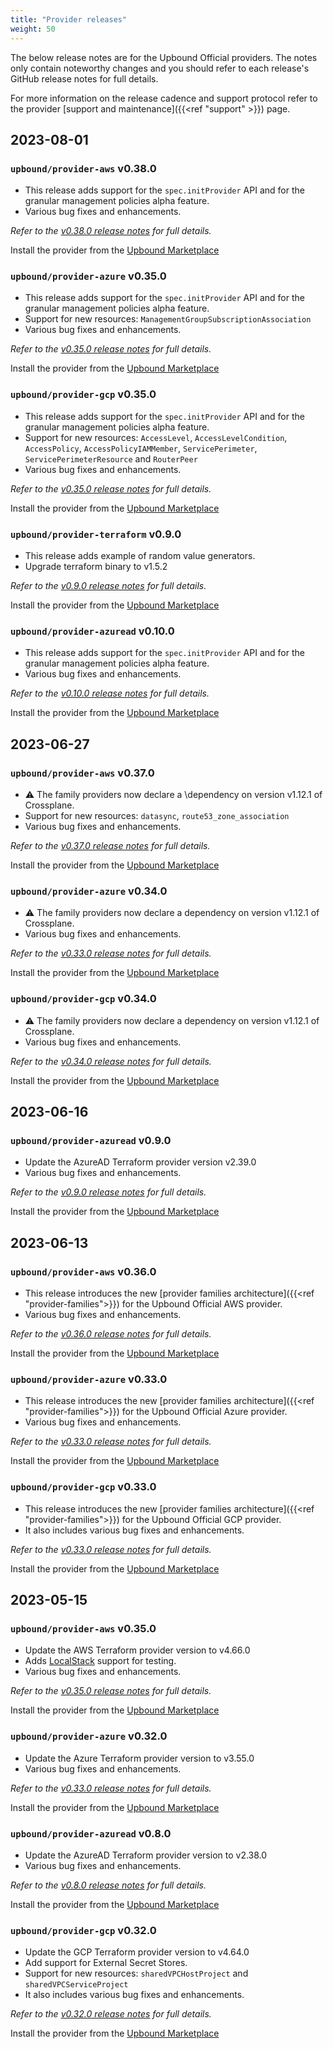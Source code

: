 ```yaml
---
title: "Provider releases"
weight: 50
---
```


The below release notes are for the Upbound Official providers. The notes only
contain noteworthy changes and you should refer to each release's GitHub
release notes for full details.

For more information on the release cadence and support protocol refer to the
provider [support and maintenance]({{<ref "support" >}}) page.

## 2023-08-01

### `upbound/provider-aws` v0.38.0

* This release adds support for the `spec.initProvider` API and for the granular management
policies alpha feature.
* Various bug fixes and enhancements.

_Refer to the [v0.38.0 release notes](https://github.com/upbound/provider-aws/releases/tag/v0.38.0) for full details._

Install the provider from the [Upbound Marketplace](https://marketplace.upbound.io/providers/upbound/provider-family-aws/v0.38.0)

### `upbound/provider-azure` v0.35.0

* This release adds support for the `spec.initProvider` API and for the granular management
policies alpha feature.
* Support for new resources: `ManagementGroupSubscriptionAssociation`
* Various bug fixes and enhancements.

_Refer to the [v0.35.0 release notes](https://github.com/upbound/provider-azure/releases/tag/v0.35.0) for full details._

Install the provider from the [Upbound Marketplace](https://marketplace.upbound.io/providers/upbound/provider-family-azure/v0.35.0)

### `upbound/provider-gcp` v0.35.0

* This release adds support for the `spec.initProvider` API and for the granular management
policies alpha feature.
* Support for new resources: `AccessLevel`, `AccessLevelCondition`, `AccessPolicy`, `AccessPolicyIAMMember`,
`ServicePerimeter`, `ServicePerimeterResource` and `RouterPeer`
* Various bug fixes and enhancements.

_Refer to the [v0.35.0 release notes](https://github.com/upbound/provider-gcp/releases/tag/v0.35.0) for full details._

Install the provider from the [Upbound Marketplace](https://marketplace.upbound.io/providers/upbound/provider-family-gcp/v0.35.0)

### `upbound/provider-terraform` v0.9.0

* This release adds example of random value generators.
* Upgrade terraform binary to v1.5.2

_Refer to the [v0.9.0 release notes](https://github.com/upbound/provider-terraform/releases/tag/v0.9.0) for full details._

Install the provider from the [Upbound Marketplace](https://marketplace.upbound.io/providers/upbound/provider-terraform/v0.9.0)

### `upbound/provider-azuread` v0.10.0

* This release adds support for the `spec.initProvider` API and for the granular management
policies alpha feature.
* Various bug fixes and enhancements.

_Refer to the [v0.10.0 release notes](https://github.com/upbound/provider-azuread/releases/tag/v0.10.0) for full details._

Install the provider from the [Upbound Marketplace](https://marketplace.upbound.io/providers/upbound/provider-azuread/v0.10.0)

## 2023-06-27

### `upbound/provider-aws` v0.37.0

* ⚠️ The family providers now declare a \dependency on version v1.12.1 of
Crossplane.
* Support for new resources: `datasync`, `route53_zone_association`
* Various bug fixes and enhancements.

_Refer to the [v0.37.0 release notes](https://github.com/upbound/provider-aws/releases/tag/v0.37.0) for full details._

Install the provider from the [Upbound Marketplace](https://marketplace.upbound.io/providers/upbound/provider-family-aws/v0.37.0)

### `upbound/provider-azure` v0.34.0

* ⚠️ The family providers now declare a dependency on version v1.12.1 of
Crossplane.
* Various bug fixes and enhancements.

_Refer to the [v0.33.0 release notes](https://github.com/upbound/provider-azure/releases/tag/v0.34.0) for full details._

Install the provider from the [Upbound Marketplace](https://marketplace.upbound.io/providers/upbound/provider-family-azure/v0.34.0)

### `upbound/provider-gcp` v0.34.0

* ⚠️ The family providers now declare a dependency on version v1.12.1 of
Crossplane.
* Various bug fixes and enhancements.

_Refer to the [v0.34.0 release notes](https://github.com/upbound/provider-gcp/releases/tag/v0.34.0) for full details._

Install the provider from the [Upbound Marketplace](https://marketplace.upbound.io/providers/upbound/provider-family-gcp/v0.34.0)

## 2023-06-16

### `upbound/provider-azuread` v0.9.0

* Update the AzureAD Terraform provider version v2.39.0
* Various bug fixes and enhancements.

_Refer to the [v0.9.0 release notes](https://github.com/upbound/provider-azuread/releases/tag/v0.9.0) for full details._

Install the provider from the [Upbound Marketplace](https://marketplace.upbound.io/providers/upbound/provider-azuread/v0.9.0)

## 2023-06-13

### `upbound/provider-aws` v0.36.0

* This release introduces the new [provider families architecture]({{<ref "provider-families">}}) for
the Upbound Official AWS provider.
* Various bug fixes and enhancements.

_Refer to the [v0.36.0 release notes](https://github.com/upbound/provider-aws/releases/tag/v0.36.0) for full details._

Install the provider from the [Upbound Marketplace](https://marketplace.upbound.io/providers/upbound/provider-family-aws/v0.36.0)

### `upbound/provider-azure` v0.33.0

* This release introduces the new [provider families architecture]({{<ref "provider-families">}}) for
the Upbound Official Azure provider.
* Various bug fixes and enhancements.

_Refer to the [v0.33.0 release notes](https://github.com/upbound/provider-azure/releases/tag/v0.33.0) for full details._

Install the provider from the [Upbound Marketplace](https://marketplace.upbound.io/providers/upbound/provider-family-azure/v0.33.0)

### `upbound/provider-gcp` v0.33.0

* This release introduces the new [provider families architecture]({{<ref "provider-families">}}) for
the Upbound Official GCP provider.
* It also includes various bug fixes and enhancements.

_Refer to the [v0.33.0 release notes](https://github.com/upbound/provider-gcp/releases/tag/v0.33.0) for full details._

Install the provider from the [Upbound Marketplace](https://marketplace.upbound.io/providers/upbound/provider-family-gcp/v0.33.0)

## 2023-05-15

### `upbound/provider-aws` v0.35.0

* Update the AWS Terraform provider version to v4.66.0
* Adds [LocalStack](https://localstack.cloud/) support for testing.
* Various bug fixes and enhancements.

_Refer to the [v0.35.0 release notes](https://github.com/upbound/provider-aws/releases/tag/v0.35.0) for full details._

Install the provider from the [Upbound Marketplace](https://marketplace.upbound.io/providers/upbound/provider-family-aws/v0.35.0)

### `upbound/provider-azure` v0.32.0

* Update the Azure Terraform provider version to v3.55.0
* Various bug fixes and enhancements.

_Refer to the [v0.33.0 release notes](https://github.com/upbound/provider-azure/releases/tag/v0.33.0) for full details._

Install the provider from the [Upbound Marketplace](https://marketplace.upbound.io/providers/upbound/provider-family-azure/v0.33.0)

### `upbound/provider-azuread` v0.8.0

* Update the AzureAD Terraform provider version to v2.38.0
* Various bug fixes and enhancements.

_Refer to the [v0.8.0 release notes](https://github.com/upbound/provider-azuread/releases/tag/v0.8.0) for full details._

Install the provider from the [Upbound Marketplace](https://marketplace.upbound.io/providers/upbound/provider-azuread/v0.8.0)

### `upbound/provider-gcp` v0.32.0

* Update the GCP Terraform provider version to v4.64.0
* Add support for External Secret Stores.
* Support for new resources: `sharedVPCHostProject` and `sharedVPCServiceProject`
* It also includes various bug fixes and enhancements.

_Refer to the [v0.32.0 release notes](https://github.com/upbound/provider-gcp/releases/tag/v0.32.0) for full details._

Install the provider from the [Upbound Marketplace](https://marketplace.upbound.io/providers/upbound/provider-family-gcp/v0.32.0)
